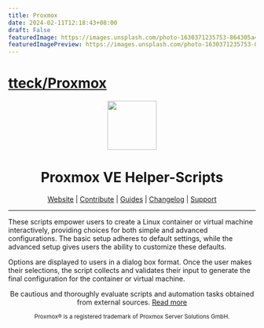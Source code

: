 ```yaml
---
title: Proxmox
date: 2024-02-11T12:18:43+08:00
draft: False
featuredImage: https://images.unsplash.com/photo-1630371235753-864305a48ef3?ixid=M3w0NjAwMjJ8MHwxfHJhbmRvbXx8fHx8fHx8fDE3MDc2MjQ5MzB8&ixlib=rb-4.0.3
featuredImagePreview: https://images.unsplash.com/photo-1630371235753-864305a48ef3?ixid=M3w0NjAwMjJ8MHwxfHJhbmRvbXx8fHx8fHx8fDE3MDc2MjQ5MzB8&ixlib=rb-4.0.3
---
```


# [tteck/Proxmox](https://github.com/tteck/Proxmox)

<div align="center">
  <a href="#">
    <img src="https://raw.githubusercontent.com/tteck/Proxmox/main/misc/images/logo.png" height="100px" />
 </a>
</div>
<h1 align="center">Proxmox VE Helper-Scripts</h1>

<p align="center">
  <a href="https://helper-scripts.com/">Website</a> | 
  <a href="https://github.com/tteck/Proxmox/blob/main/.github/CONTRIBUTING.md">Contribute</a> |
  <a href="https://github.com/tteck/Proxmox/blob/main/USER_SUBMITTED_GUIDES.md">Guides</a> |
  <a href="https://github.com/tteck/Proxmox/blob/main/CHANGELOG.md">Changelog</a> |
  <a href="https://ko-fi.com/D1D7EP4GF">Support</a>
</p>

---

These scripts empower users to create a Linux container or virtual machine interactively, providing choices for both simple and advanced configurations. The basic setup adheres to default settings, while the advanced setup gives users the ability to customize these defaults. 

Options are displayed to users in a dialog box format. Once the user makes their selections, the script collects and validates their input to generate the final configuration for the container or virtual machine.
<p align="center">
Be cautious and thoroughly evaluate scripts and automation tasks obtained from external sources. <a href="https://github.com/tteck/Proxmox/blob/main/CODE-AUDIT.md">Read more</a>
</p>
<sub><div align="center"> Proxmox® is a registered trademark of Proxmox Server Solutions GmbH. </div></sub>
